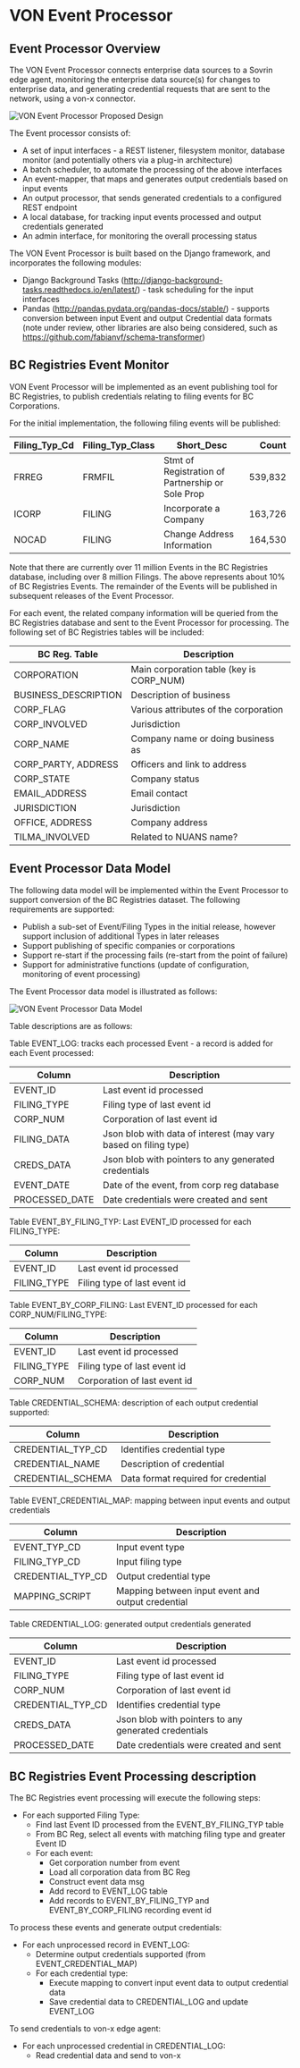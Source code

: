 
# VON Event Processor

## Event Processor Overview

The VON Event Processor connects enterprise data sources to a Sovrin edge agent, monitoring the enterprise data source(s) for changes to enterprise data, and generating credential requests that are sent to the network, using a von-x connector.

![VON Event Processor Proposed Design](https://github.com/ianco/von-bc-registries-agent/raw/master/doc/Event-Processor.png "VON Event Processor Proposed Design")

The Event processor consists of:

* A set of input interfaces - a REST listener, filesystem monitor, database monitor (and potentially others via a plug-in architecture)
* A batch scheduler, to automate the processing of the above interfaces
* An event-mapper, that maps and generates output credentials based on input events
* An output processor, that sends generated credentials to a configured REST endpoint
* A local database, for tracking input events processed and output credentials generated
* An admin interface, for monitoring the overall processing status

The VON Event Processor is built based on the Django framework, and incorporates the following modules:

* Django Background Tasks (http://django-background-tasks.readthedocs.io/en/latest/) - task scheduling for the input interfaces
* Pandas (http://pandas.pydata.org/pandas-docs/stable/) - supports conversion between input Event and output Credential data formats (note under review, other libraries are also being considered, such as https://github.com/fabianvf/schema-transformer)

## BC Registries Event Monitor

VON Event Processor will be implemented as an event publishing tool for BC Registries, to publish credentials relating to filing events for BC Corporations.

For the initial implementation, the following filing events will be published:

| Filing_Typ_Cd | Filing_Typ_Class | Short_Desc | Count |
| ------------- | ---------------- | ---------- | ----: |
| FRREG | FRMFIL | Stmt of Registration of Partnership or Sole Prop | 539,832 |
| ICORP | FILING | Incorporate a Company | 163,726 |
| NOCAD | FILING | Change Address Information | 164,530 |

Note that there are currently over 11 million Events in the BC Registries database, including over 8 million Filings.  The above represents about 10% of BC Registries Events.  The remainder of the Events will be published in subsequent releases of the Event Processor.

For each event, the related company information will be queried from the BC Registries database and sent to the Event Processor for processing.  The following set of BC Registries tables will be included:

| BC Reg. Table | Description |
| ------------- | ----------- |
| CORPORATION | Main corporation table (key is CORP_NUM) |
| BUSINESS_DESCRIPTION | Description of business |
| CORP_FLAG | Various attributes of the corporation |
| CORP_INVOLVED | Jurisdiction |
| CORP_NAME | Company name or doing business as |
| CORP_PARTY, ADDRESS | Officers and link to address |
| CORP_STATE | Company status |
| EMAIL_ADDRESS | Email contact |
| JURISDICTION | Jurisdiction |
| OFFICE, ADDRESS | Company address |
| TILMA_INVOLVED | Related to NUANS name? |

## Event Processor Data Model

The following data model will be implemented within the Event Processor to support conversion of the BC Registries dataset.  The following requirements are supported:

* Publish a sub-set of Event/Filing Types in the initial release, however support inclusion of additional Types in later releases
* Support publishing of specific companies or corporations
* Support re-start if the processing fails (re-start from the point of failure)
* Support for administrative functions (update of configuration, monitoring of event processing)

The Event Processor data model is illustrated as follows:

![VON Event Processor Data Model](https://github.com/ianco/von-bc-registries-agent/raw/master/doc/Event-Processor-Data-Model.png "VON Event Processor Data Model")

Table descriptions are as follows:

Table EVENT_LOG: tracks each processed Event - a record is added for each Event processed:

| Column | Description |
| ------ | ----------- |
| EVENT_ID | Last event id processed |
| FILING_TYPE | Filing type of last event id |
| CORP_NUM | Corporation of last event id |
| FILING_DATA | Json blob with data of interest (may vary based on filing type) |
| CREDS_DATA | Json blob with pointers to any generated credentials |
| EVENT_DATE | Date of the event, from corp reg database |
| PROCESSED_DATE | Date credentials were created and sent |

Table EVENT_BY_FILING_TYP: Last EVENT_ID processed for each FILING_TYPE:

| Column | Description |
| ------ | ----------- |
| EVENT_ID | Last event id processed |
| FILING_TYPE | Filing type of last event id |

Table EVENT_BY_CORP_FILING: Last EVENT_ID processed for each CORP_NUM/FILING_TYPE:

| Column | Description |
| ------ | ----------- |
| EVENT_ID | Last event id processed |
| FILING_TYPE | Filing type of last event id |
| CORP_NUM | Corporation of last event id |

Table CREDENTIAL_SCHEMA: description of each output credential supported:

| Column | Description |
| ------ | ----------- |
| CREDENTIAL_TYP_CD | Identifies credential type |
| CREDENTIAL_NAME | Description of credential |
| CREDENTIAL_SCHEMA | Data format required for credential |

Table EVENT_CREDENTIAL_MAP: mapping between input events and output credentials

| Column | Description |
| ------ | ----------- |
| EVENT_TYP_CD | Input event type |
| FILING_TYP_CD | Input filing type |
| CREDENTIAL_TYP_CD | Output credential type |
| MAPPING_SCRIPT | Mapping between input event and output credential |

Table CREDENTIAL_LOG: generated output credentials generated

| Column | Description |
| ------ | ----------- |
| EVENT_ID | Last event id processed |
| FILING_TYPE | Filing type of last event id |
| CORP_NUM | Corporation of last event id |
| CREDENTIAL_TYP_CD | Identifies credential type |
| CREDS_DATA | Json blob with pointers to any generated credentials |
| PROCESSED_DATE | Date credentials were created and sent |


## BC Registries Event Processing description

The BC Registries event processing will execute the following steps:

* For each supported Filing Type:
    * Find last Event ID processed from the EVENT_BY_FILING_TYP table
    * From BC Reg, select all events with matching filing type and greater Event ID
    * For each event:
         * Get corporation number from event
         * Load all corporation data from BC Reg
         * Construct event data msg
         * Add record to EVENT_LOG table
         * Add records to EVENT_BY_FILING_TYP and EVENT_BY_CORP_FILING recording event id

To process these events and generate output credentials:

* For each unprocessed record in EVENT_LOG:
    * Determine output credentials supported (from EVENT_CREDENTIAL_MAP)
    * For each credential type:
        * Execute mapping to convert input event data to output credential data
        * Save credential data to CREDENTIAL_LOG and update EVENT_LOG

To send credentials to von-x edge agent:

* For each unprocessed credential in CREDENTIAL_LOG:
    * Read credential data and send to von-x

